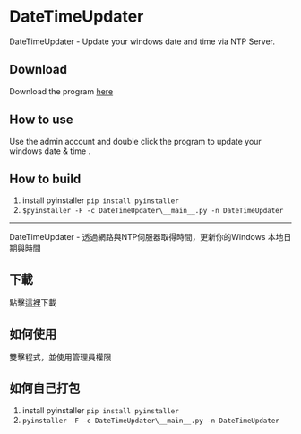 # DateTimeUpdater
DateTimeUpdater - Update your windows date and time via NTP Server.

## Download
Download the program [here](https://github.com/laudai/DateTimeUpdater/releases)

## How to use
Use the admin account and double click the program to update your windows date & time .

## How to build
1. install pyinstaller `pip install pyinstaller`
2. `$pyinstaller -F -c DateTimeUpdater\__main__.py -n DateTimeUpdater`

---
DateTimeUpdater - 透過網路與NTP伺服器取得時間，更新你的Windows 本地日期與時間

## 下載
點擊[這裡](https://github.com/laudai/DateTimeUpdater/releases)下載

## 如何使用
雙擊程式，並使用管理員權限

## 如何自己打包
1. install pyinstaller `pip install pyinstaller`
2. `pyinstaller -F -c DateTimeUpdater\__main__.py -n DateTimeUpdater`